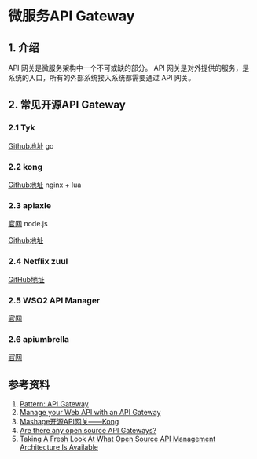 # 微服务API Gateway

## 1. 介绍

API ⽹关是微服务架构中⼀个不可或缺的部分。 API ⽹关是对外提供的服务，是系统的⼊⼝，所有的外部系统接⼊系统都需要通过 API ⽹关。

## 2. 常见开源API Gateway

### 2.1 Tyk

[Github地址](https://github.com/TykTechnologies/tyk)  go

### 2.2 kong

[Github地址](https://github.com/Mashape/kong)  nginx + lua

### 2.3 apiaxle

[官网](http://apiaxle.com/)  node.js

[Github地址](https://github.com/apiaxle/apiaxle)

### 2.4 Netflix zuul

[GitHub地址](https://github.com/Netflix/zuul)

### 2.5 WSO2 API Manager 
[官网](http://wso2.com/products/api-manager/)

### 2.6 apiumbrella

[官网](https://apiumbrella.io/)


## 参考资料
1. [Pattern: API Gateway](http://microservices.io/patterns/apigateway.html)
2. [Manage your Web API with an API Gateway](http://www.ippon.tech/blog/api-gateway/)
3. [Mashape开源API网关——Kong](http://www.infoq.com/cn/news/2015/04/kong/)
4. [Are there any open source API Gateways?](https://www.quora.com/Are-there-any-open-source-API-Gateways)
5. [Taking A Fresh Look At What Open Source API Management Architecture Is Available](https://apievangelist.com/2014/10/05/taking-a-fresh-look-at-what-open-source-api-management-architecture-is-available/)